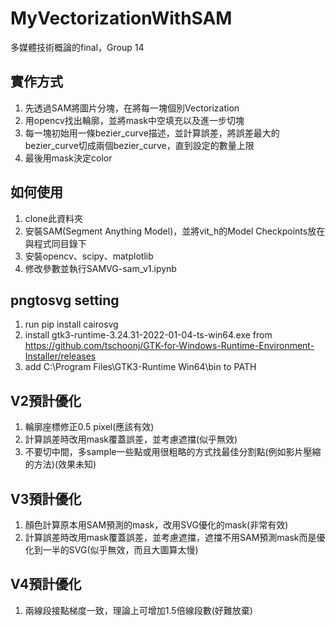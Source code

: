 # MyVectorizationWithSAM
 
多媒體技術概論的final，Group 14

## 實作方式

1. 先透過SAM將圖片分塊，在將每一塊個別Vectorization
2. 用opencv找出輪廓，並將mask中空填充以及進一步切塊
3. 每一塊初始用一條bezier_curve描述，並計算誤差，將誤差最大的bezier_curve切成兩個bezier_curve，直到設定的數量上限
4. 最後用mask決定color

## 如何使用

1. clone此資料夾
2. 安裝SAM(Segment Anything Model)，並將vit_h的Model Checkpoints放在與程式同目錄下
3. 安裝opencv、scipy、matplotlib
4. 修改參數並執行SAMVG-sam_v1.ipynb

## pngtosvg setting
1. run pip install cairosvg
2. install gtk3-runtime-3.24.31-2022-01-04-ts-win64.exe
 from https://github.com/tschoonj/GTK-for-Windows-Runtime-Environment-Installer/releases
3. add C:\Program Files\GTK3-Runtime Win64\bin to PATH

## V2預計優化

1. 輪廓座標修正0.5 pixel(應該有效)
2. 計算誤差時改用mask覆蓋誤差，並考慮遮擋(似乎無效)
3. 不要切中間，多sample一些點或用很粗略的方式找最佳分割點(例如影片壓縮的方法)(效果未知)

## V3預計優化

1. 顏色計算原本用SAM預測的mask，改用SVG優化的mask(非常有效)
2. 計算誤差時改用mask覆蓋誤差，並考慮遮擋，遮擋不用SAM預測mask而是優化到一半的SVG(似乎無效，而且大圖算太慢)

## V4預計優化

1. 兩線段接點梯度一致，理論上可增加1.5倍線段數(好難放棄)

